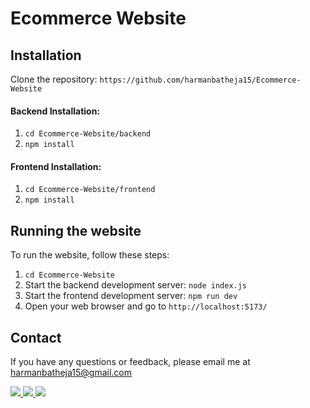 # Ecommerce Website

## Installation

Clone the repository: `https://github.com/harmanbatheja15/Ecommerce-Website`

#### Backend Installation:

1. `cd Ecommerce-Website/backend`
2. `npm install`

#### Frontend Installation:

1. `cd Ecommerce-Website/frontend`
2. `npm install`

## Running the website

To run the website, follow these steps:

1. `cd Ecommerce-Website`
2. Start the backend development server: `node index.js`
3. Start the frontend development server: `npm run dev`
4. Open your web browser and go to `http://localhost:5173/`

## Contact

If you have any questions or feedback, please email me at harmanbatheja15@gmail.com

<a href="https://instagram.com/harmanbatheja15/"><img src="https://img.shields.io/badge/follow%20me%20on-Instagram-red?style=flat&logo=instagram">
<a href="https://linkedin.com/in/harmanbatheja15/"><img src="https://img.shields.io/badge/follow%20me%20on-linkedin-blue?style=flat&logo=linkedin">
<a href="https://twitter.com/harmanbatheja15/"><img src="https://img.shields.io/badge/follow%20me%20on-twitter-blue?style=flat&logo=twitter">
